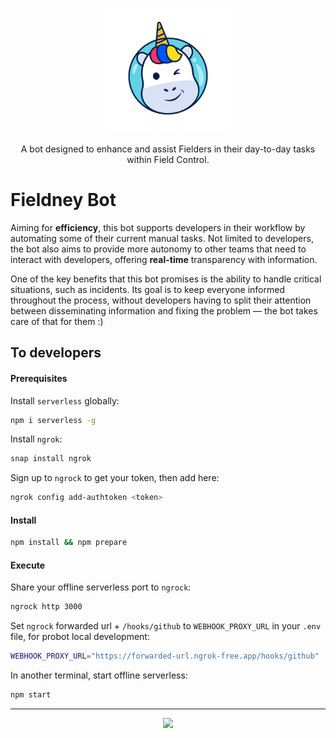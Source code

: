 <p align="center">
  <img src="./assets/readme/fieldney-resized.png" width="200" height="200">
</p>
<p align="center">A bot designed to enhance and assist Fielders in their day-to-day tasks within Field Control.</p>

# Fieldney Bot

Aiming for **efficiency**, this bot supports developers in their workflow by automating some of their current manual tasks. Not limited to developers, the bot also aims to provide more autonomy to other teams that need to interact with developers, offering **real-time** transparency with information.

One of the key benefits that this bot promises is the ability to handle critical situations, such as incidents. Its goal is to keep everyone informed throughout the process, without developers having to split their attention between disseminating information and fixing the problem — the bot takes care of that for them :)

## To developers

#### Prerequisites

Install `serverless` globally:

```bash
npm i serverless -g
```

Install `ngrok`:

```bash
snap install ngrok
```

Sign up to `ngrock` to get your token, then add here:

```bash
ngrok config add-authtoken <token>
```

#### Install

```bash
npm install && npm prepare
```

#### Execute

Share your offline serverless port to `ngrock`:

```bash
ngrock http 3000
```

Set `ngrock` forwarded url + `/hooks/github` to `WEBHOOK_PROXY_URL` in your `.env` file, for probot local development:
```bash
WEBHOOK_PROXY_URL="https://forwarded-url.ngrok-free.app/hooks/github"
```

In another terminal, start offline serverless:
```bash
npm start
```

---

<p align="center">
  <img src="https://img.shields.io/badge/node-18.17.0-green?style=flat-square">
</p>
